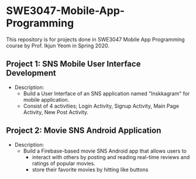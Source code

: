 # SWE3047-Mobile-App-Programming
This repository is for projects done in SWE3047 Mobile App Programming course by Prof. Ikjun Yeom in Spring 2020.
## Project 1: SNS Mobile User Interface Development
  - Description:
    - Build a User Interface of an SNS application named "Inskkagram" for mobile application.
    - Consist of 4 activities; Login Activity, Signup Activity, Main Page Activity, New Post Activity.
    
## Project 2: Movie SNS Android Application
  - Description:
    - Build a Firebase-based movie SNS Android app that allows users to 
      - interact with others by posting and reading real-time reviews and ratings of popular movies.
      - store their favorite movies by hitting like buttons



    
